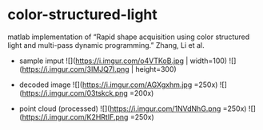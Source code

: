 # color-structured-light

matlab implementation of “Rapid shape acquisition using color structured light and multi-pass dynamic programming.” Zhang, Li et al. 

- sample imput
![](https://i.imgur.com/o4VTKoB.jpg | width=100)    ![](https://i.imgur.com/3IMJQ7I.png | height=300)


- decoded image
![](https://i.imgur.com/AGXgxhm.jpg =250x)    ![](https://i.imgur.com/03tskck.png =200x)


- point cloud (processed)
![](https://i.imgur.com/1NVdNhG.png =250x)    ![](https://i.imgur.com/K2HRtIF.png =250x)
